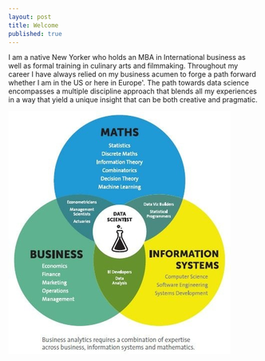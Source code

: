 ```yaml
---
layout: post
title: Welcome
published: true
---
```

I am a native New Yorker who holds an MBA in International business as well as formal training in culinary arts and filmmaking.  Throughout my career I have always relied on my business acumen to forge a path forward whether I am in the US or here in Europe'. The path towards data science encompasses a multiple discipline approach that blends all my experiences in a way that yield a unique insight that can be both creative and pragmatic. 

![DataSciba](/images/da_ba.jpg)
